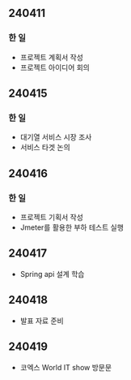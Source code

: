 ## 240411
### 한 일
* 프로젝트 계획서 작성
* 프로젝트 아이디어 회의

## 240415
### 한 일
* 대기열 서비스 시장 조사
* 서비스 타겟 논의

## 240416
### 한 일
* 프로젝트 기획서 작성
* Jmeter를 활용한 부하 테스트 실행

## 240417
* Spring api 설계 학습

## 240418
* 발표 자료 준비

## 240419
* 코엑스 World IT show 방문문
